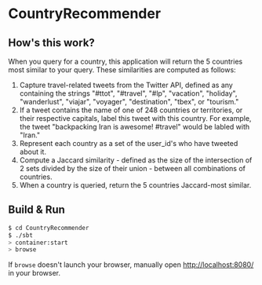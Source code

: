 # CountryRecommender #

## How's this work? ##

When you query for a country, this application will return the 5 countries most similar to your query. These similarities are computed as follows:

1. Capture travel-related tweets from the Twitter API, defined as any containing the strings "#ttot", "#travel", "#lp", "vacation", "holiday", "wanderlust", "viajar", "voyager", "destination", "tbex", or "tourism."
2. If a tweet contains the name of one of 248 countries or territories, or their respective capitals, label this tweet with this country. For example, the tweet "backpacking Iran is awesome! #travel" would be labled with "Iran."
3. Represent each country as a set of the user_id's who have tweeted about it.
4. Compute a Jaccard similarity - defined as the size of the intersection of 2 sets divided by the size of their union - between all combinations of countries.
5. When a country is queried, return the 5 countries Jaccard-most similar.

## Build & Run ##

```sh
$ cd CountryRecommender
$ ./sbt
> container:start
> browse
```

If `browse` doesn't launch your browser, manually open [http://localhost:8080/](http://localhost:8080/) in your browser.

